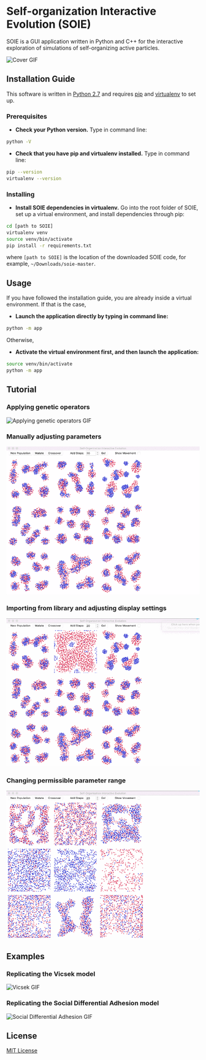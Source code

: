 # Self-organization Interactive Evolution (SOIE)

SOIE is a GUI application written in Python and C++ for the interactive exploration of simulations of self-organizing active particles.

![Cover GIF](https://github.com/roujiawen/soie/blob/master/img/cover.gif)

## Installation Guide

This software is written in [Python 2.7](https://www.python.org/downloads/release/python-2715/) and requires [pip](https://pip.pypa.io/en/stable/installing/) and [virtualenv](https://virtualenv.pypa.io/en/latest/installation/) to set up.


### Prerequisites
* **Check your Python version.** Type in command line:
```bash
python -V
```
* **Check that you have pip and virtualenv installed.** Type in command line:
```bash
pip --version
virtualenv --version
```

### Installing
* **Install SOIE dependencies in virtualenv.** Go into the root folder of SOIE, set up a virtual environment, and install dependencies through pip:
```bash
cd [path to SOIE]
virtualenv venv
source venv/bin/activate
pip install -r requirements.txt
```
where ```[path to SOIE]``` is the location of the downloaded SOIE code, for example, ```~/Downloads/soie-master```.

## Usage
If you have followed the installation guide, you are already inside a virtual environment. If that is the case,

* **Launch the application directly by typing in command line:**
```bash
python -m app
```
Otherwise, 

* **Activate the virtual environment first, and then launch the application:**
```bash
source venv/bin/activate
python -m app
```

## Tutorial

### Applying genetic operators
![Applying genetic operators GIF](https://github.com/roujiawen/soie/blob/master/img/genetic_operators.gif)

### Manually adjusting parameters
![Manually adjusting parameters GIF](https://github.com/roujiawen/soie/blob/master/img/edit_sim.gif)

### Importing from library and adjusting display settings
![Importing from library and adjusting display settings GIF](https://github.com/roujiawen/soie/blob/master/img/library_control.gif)

### Changing permissible parameter range
![Changing permissible parameter range GIF](https://github.com/roujiawen/soie/blob/master/img/range.gif)


## Examples
### Replicating the Vicsek model
![Vicsek GIF](https://github.com/roujiawen/soie/blob/master/img/explore_vicsek.gif)

### Replicating the Social Differential Adhesion model
![Social Differential Adhesion GIF](https://github.com/roujiawen/soie/blob/master/img/explore_social.gif)

## License
[MIT License](https://choosealicense.com/licenses/mit/)

